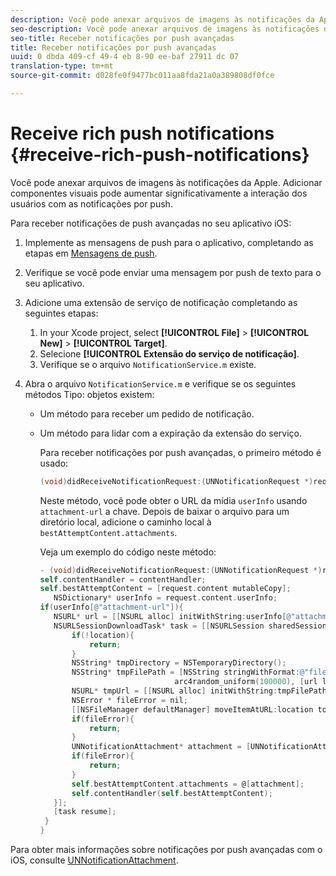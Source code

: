 ```yaml
---
description: Você pode anexar arquivos de imagens às notificações da Apple. Adicionar componentes visuais pode aumentar significativamente a interação dos usuários com as notificações por push.
seo-description: Você pode anexar arquivos de imagens às notificações da Apple. Adicionar componentes visuais pode aumentar significativamente a interação dos usuários com as notificações por push.
seo-title: Receber notificações por push avançadas
title: Receber notificações por push avançadas
uuid: 0 dbda 409-cf 49-4 eb 8-90 ee-baf 27911 dc 07
translation-type: tm+mt
source-git-commit: d028fe0f9477bc011aa8fda21a0a389808df0fce

---
```



# Receive rich push notifications {#receive-rich-push-notifications}

Você pode anexar arquivos de imagens às notificações da Apple. Adicionar componentes visuais pode aumentar significativamente a interação dos usuários com as notificações por push.

Para receber notificações de push avançadas no seu aplicativo iOS:

1. Implemente as mensagens de push para o aplicativo, completando as etapas em [Mensagens de push](/help/ios/messaging-main/push-messaging/push-messaging.md).
1. Verifique se você pode enviar uma mensagem por push de texto para o seu aplicativo.
1. Adicione uma extensão de serviço de notificação completando as seguintes etapas:

   1. In your Xcode project, select  **[!UICONTROL File]** &gt; **[!UICONTROL New]** &gt; **[!UICONTROL Target]**.
   1. Selecione **[!UICONTROL Extensão do serviço de notificação]**.
   1. Verifique se o arquivo `NotificationService.m` existe.

1. Abra o arquivo `NotificationService.m` e verifique se os seguintes métodos Tipo: objetos existem:

   * Um método para receber um pedido de notificação.
   * Um método para lidar com a expiração da extensão do serviço.

      Para receber notificações por push avançadas, o primeiro método é usado:

      ```objective-c
      (void)didReceiveNotificationRequest:(UNNotificationRequest *)request withContentHandler:(void (^)(UNNotificationContent *contentToDeliver))contentHandler;
      ```

      Neste método, você pode obter o URL da mídia `userInfo` usando `attachment-url` a chave. Depois de baixar o arquivo para um diretório local, adicione o caminho local à `bestAttemptContent.attachments`.

      Veja um exemplo do código neste método:

      ```objective-c
      - (void)didReceiveNotificationRequest:(UNNotificationRequest *)request withContentHandler:(void (^)(UNNotificationContent * _Nonnull))contentHandler {
      self.contentHandler = contentHandler;
      self.bestAttemptContent = [request.content mutableCopy];
         NSDictionary* userInfo = request.content.userInfo;
      if(userInfo[@"attachment-url"]){
         NSURL* url = [[NSURL alloc] initWithString:userInfo[@"attachment-url"]];
         NSURLSessionDownloadTask* task = [[NSURLSession sharedSession] downloadTaskWithURL:url completionHandler:^(NSURL * _Nullable location, NSURLResponse * _Nullable response, NSError * _Nullable error) {
             if(!location){
                 return;
             }
             NSString* tmpDirectory = NSTemporaryDirectory();
             NSString* tmpFilePath = [NSString stringWithFormat:@"file://%@%d%d%@", tmpDirectory, arc4random_uniform(100000),
                                    arc4random_uniform(100000), [url lastPathComponent]];
             NSURL* tmpUrl = [[NSURL alloc] initWithString:tmpFilePath];
             NSError * fileError = nil;
             [[NSFileManager defaultManager] moveItemAtURL:location toURL:tmpUrl error:&amp;fileError];
             if(fileError){
                 return;
             }
             UNNotificationAttachment* attachment = [UNNotificationAttachment attachmentWithIdentifier:@"video" URL:tmpUrl options:nil error:&amp;fileError];
             if(fileError){
                 return;
             }
             self.bestAttemptContent.attachments = @[attachment];
             self.contentHandler(self.bestAttemptContent);
         }];
         [task resume];
       }
      }
      ```


Para obter mais informações sobre notificações por push avançadas com o iOS, consulte [UNNotificationAttachment](https://developer.apple.com/documentation/usernotifications/unnotificationattachment).
